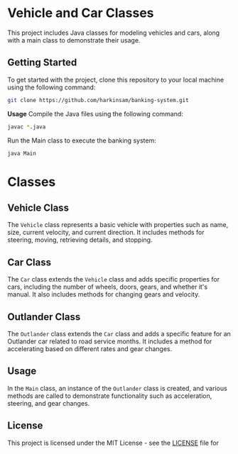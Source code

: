 # Vehicle and Car Classes

This project includes Java classes for modeling vehicles and cars, along with a main class to demonstrate their usage.

## Getting Started

To get started with the project, clone this repository to your local machine using the following command:

```bash
git clone https://github.com/harkinsam/banking-system.git
```

**Usage**
Compile the Java files using the following command:

```bash
javac *.java
```

Run the Main class to execute the banking system:

```bash
java Main
```
# Classes

## Vehicle Class

The `Vehicle` class represents a basic vehicle with properties such as name, size, current velocity, and current direction. It includes methods for steering, moving, retrieving details, and stopping.

## Car Class

The `Car` class extends the `Vehicle` class and adds specific properties for cars, including the number of wheels, doors, gears, and whether it's manual. It also includes methods for changing gears and velocity.

## Outlander Class

The `Outlander` class extends the `Car` class and adds a specific feature for an Outlander car related to road service months. It includes a method for accelerating based on different rates and gear changes.

## Usage

In the `Main` class, an instance of the `Outlander` class is created, and various methods are called to demonstrate functionality such as acceleration, steering, and gear changes.

## License

This project is licensed under the MIT License - see the [LICENSE](LICENSE) file for 